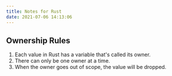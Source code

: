 ```yaml
---
title: Notes for Rust
date: 2021-07-06 14:13:06
---
```


## Ownership Rules

1. Each value in Rust has a variable that's called its owner.
2. There can only be one owner at a time.
3. When the owner goes out of scope, the value will be dropped.
